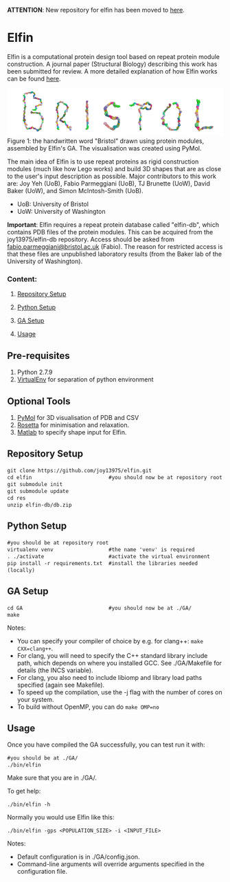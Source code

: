 **ATTENTION**: New repository for elfin has been moved to [here](https://github.com/joy13975/elfin).

# Elfin
Elfin is a computational protein design tool based on repeat protein module construction. A journal paper (Structural Biology) describing this work has been submitted for review. A more detailed explanation of how Elfin works can be found [here](https://github.com/joy13975/elfin-thesis).

![alt tag](res/png/ProteinBristol.png)
Figure 1: the handwritten word "Bristol" drawn using protein modules, assembled by Elfin's GA. The visualisation was created using PyMol.

The main idea of Elfin is to use repeat proteins as rigid construction modules (much like how Lego works) and build 3D shapes that are as close to the user's input description as possible. Major contributors to this work are: Joy Yeh (UoB), Fabio Parmeggiani (UoB), TJ Brunette (UoW), David Baker (UoW), and Simon McIntosh-Smith (UoB).

* UoB: University of Bristol
* UoW: University of Washington

**Important**: Elfin requires a repeat protein database called "elfin-db", which contains PDB files of the protein modules. This can be acquired from the joy13975/elfin-db repository. Access should be asked from fabio.parmeggiani@bristol.ac.uk (Fabio). The reason for restricted access is that these files are unpublished laboratory results (from the Baker lab of the University of Washington).

### Content:
1. [Repository Setup](#repo-setup)

2. [Python Setup](#python-setup)

3. [GA Setup](#ga-setup)

4. [Usage](#usage)

## Pre-requisites [](#pre-requisites)
1. Python 2.7.9
2. [VirtualEnv](https://virtualenv.pypa.io/en/stable/) for separation of python environment

## Optional Tools [](#optional-tools)
1. [PyMol](https://www.pymol.org) for 3D visualisation of PDB and CSV
2. [Rosetta](https://www.rosettacommons.org/software/license-and-download) for minimisation and relaxation.
3. [Matlab](https://www.mathworks.com/products/matlab.html) to specify shape input for Elfin.

## Repository Setup [](#repo-setup)

```
git clone https://github.com/joy13975/elfin.git
cd elfin                         #you should now be at repository root
git submodule init
git submodule update
cd res
unzip elfin-db/db.zip
```

## Python Setup [](#python-setup) 

```
#you should be at repository root
virtualenv venv                  #the name 'venv' is required
. ./activate                     #activate the virtual environment
pip install -r requirements.txt  #install the libraries needed (locally)
```

## GA Setup [](#ga-setup)

```
cd GA                            #you should now be at ./GA/
make
```

Notes:
 - You can specify your compiler of choice by e.g. for clang++: ```make CXX=clang++```.
 - For clang, you will need to specify the C++ standard library include path, which depends on where you installed GCC. See ./GA/Makefile for details (the INCS variable).
 - For clang, you also need to include libiomp and library load paths specified (again see Makefile).
 - To speed up the compilation, use the -j flag with the number of cores on your system.
 - To build without OpenMP, you can do ```make OMP=no```

## Usage [](#usage)
Once you have compiled the GA successfully, you can test run it with:
```
#you should be at ./GA/
./bin/elfin
```
Make sure that you are in ./GA/.

To get help:
```
./bin/elfin -h
```

Normally you would use Elfin like this:
```
./bin/elfin -gps <POPULATION_SIZE> -i <INPUT_FILE>
```

Notes:
 - Default configuration is in ./GA/config.json. 
 - Command-line arguments will override arguments specified in the configuration file.
